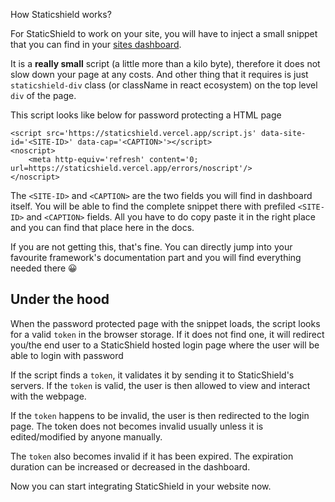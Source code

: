How Staticshield works?

For StaticShield to work on your site, you will have to inject a small snippet that you can find in your
[sites dashboard](https://staticshield.vercel.app/dashboard).

It is a **really small** script (a little more than a kilo byte), therefore it does not slow down your page at any costs. And other thing that it requires is just `staticshield-div` class (or className in react ecosystem)
on the top level `div` of the page.

This script looks like below for password protecting a HTML page

```
<script src='https://staticshield.vercel.app/script.js' data-site-id='<SITE-ID>' data-cap='<CAPTION>'></script>
<noscript>
	<meta http-equiv='refresh' content='0; url=https://staticshield.vercel.app/errors/noscript'/>
</noscript>
```

The `<SITE-ID>` and `<CAPTION>` are the two fields you will find in dashboard itself. You will be able to
find the complete snippet there with prefiled `<SITE-ID>` and `<CAPTION>` fields. All you have to do copy
paste it in the right place and you can find that place here in the docs.

If you are not getting this, that's fine. You can directly jump into
your favourite framework's documentation part and you will find everything needed there 😀

## Under the hood

When the password protected page with the snippet loads, the script looks for a valid `token` in the browser
storage. If it does not find one, it will redirect you/the end user to a StaticShield hosted login page
where the user will be able to login with password

If the script finds a `token`, it validates it by sending it to StaticShield's servers. If the `token` is valid, the user is
then allowed to view and interact with the webpage.

If the `token` happens to be invalid, the user is then redirected to the login page. The token does not becomes invalid
usually unless it is edited/modified by anyone manually.

The `token` also becomes invalid if it has been expired. The expiration duration can be increased or decreased in the dashboard.

Now you can start integrating StaticShield in your website now.
